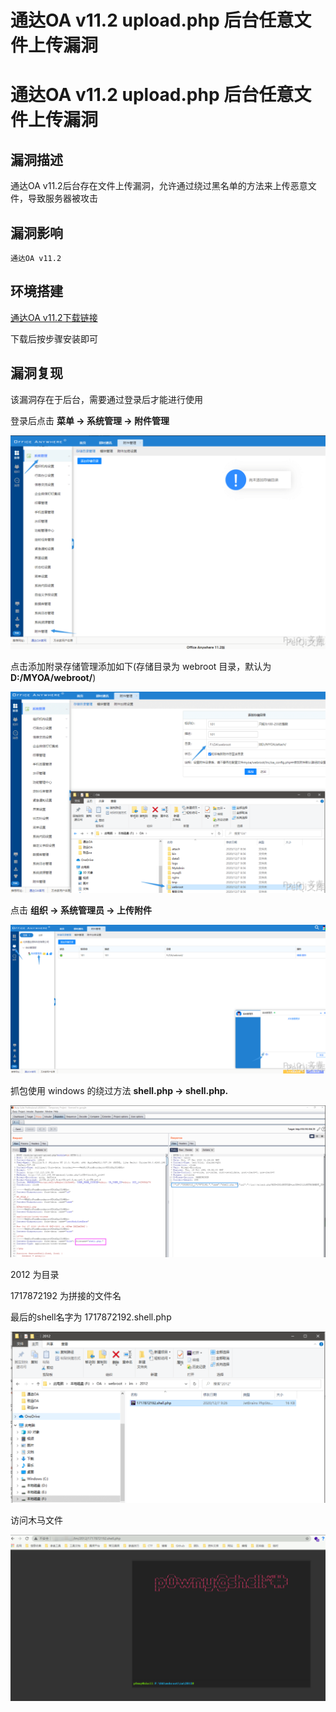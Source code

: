 # 通达OA v11.2 upload.php 后台任意文件上传漏洞

# 通达OA v11.2 upload.php 后台任意文件上传漏洞

## 漏洞描述

通达OA v11.2后台存在文件上传漏洞，允许通过绕过黑名单的方法来上传恶意文件，导致服务器被攻击

## 漏洞影响

```
通达OA v11.2
```

## 环境搭建

[通达OA v11.2下载链接](https://cdndown.tongda2000.com/oa/2019/TDOA11.2.exe)

下载后按步骤安装即可

## 漏洞复现

该漏洞存在于后台，需要通过登录后才能进行使用

登录后点击 **菜单 -> 系统管理 -> 附件管理**

![image-20220209105402262](/images/202202091054355.png)

点击添加附录存储管理添加如下(存储目录为 webroot 目录，默认为 **D:/MYOA/webroot/**)

![image-20220209105417083](/images/202202091054194.png)

点击 **组织 -> 系统管理员 -> 上传附件**

![image-20220209105436655](/images/202202091054718.png)

抓包使用 windows 的绕过方法 **shell.php -> shell.php.**

![image-20220209105510484](/images/202202091055562.png)

2012 为目录

1717872192 为拼接的文件名

最后的shell名字为 1717872192.shell.php

![image-20220209105530593](/images/202202091055671.png)

访问木马文件

![image-20220209105545405](/images/202202091055475.png)

